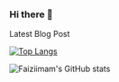 
### Hi there 👋

<!--
**Faiziimam/Faiziimam** is a ✨ _special_ ✨ repository because its `README.md` (this file) appears on your GitHub profile.

Here are some ideas to get you started:

- 🔭 I’m currently working on ...
- 🌱 I’m currently learning ...
- 👯 I’m looking to collaborate on ...
- 🤔 I’m looking for help with ...
- 💬 Ask me about ...
- 📫 How to reach me: ...
- 😄 Pronouns: ...
- ⚡ Fun fact: ...
-->

Latest Blog Post
<!-- BLOG-POST-LIST:START --><!-- BLOG-POST-LIST:END -->

[![Top Langs](https://github-readme-stats.vercel.app/api/top-langs/?username=Faiziimam&hide=javascript,html)](https://github.com/Faiziimam/github-readme-stats)

![Faiziimam's GitHub stats](https://github-readme-stats.vercel.app/api?username=Faiziimam&show_icons=true&theme=radical)



